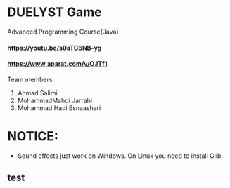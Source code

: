 # DUELYST Game
Advanced Programming Course(Java)

#### https://youtu.be/s0aTC6NB-yg
#### https://www.aparat.com/v/OJTf1

Team members:
1. Ahmad Salimi
2. MohammadMahdi Jarrahi
3. Mohammad Hadi Esnaashari



# NOTICE:
* Sound effects just work on Windows. On Linux you need to install Glib.

## test
